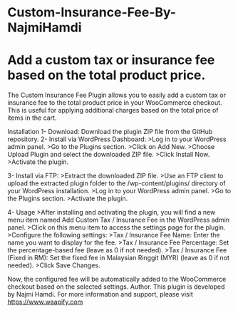 # Custom-Insurance-Fee-By-NajmiHamdi
# Add a custom tax or insurance fee based on the total product price.

The Custom Insurance Fee Plugin allows you to easily add a custom tax or insurance fee to the total product price in your WooCommerce checkout. 
This is useful for applying additional charges based on the total price of items in the cart.

Installation
1-  Download: Download the plugin ZIP file from the GitHub repository.
2-  Install via WordPress Dashboard:
      >Log in to your WordPress admin panel.
      >Go to the Plugins section.
      >Click on Add New.
      >Choose Upload Plugin and select the downloaded ZIP file.
      >Click Install Now.
      >Activate the plugin.
      
3-  Install via FTP:
      >Extract the downloaded ZIP file.
      >Use an FTP client to upload the extracted plugin folder to the /wp-content/plugins/ directory of your WordPress installation.
      >Log in to your WordPress admin panel.
      >Go to the Plugins section.
      >Activate the plugin.

4-  Usage
      >After installing and activating the plugin, you will find a new menu item named Add Custom Tax / Insurance Fee in the WordPress admin panel.
      >Click on this menu item to access the settings page for the plugin.
      >Configure the following settings:
      >Tax / Insurance Fee Name: Enter the name you want to display for the fee.
      >Tax / Insurance Fee Percentage: Set the percentage-based fee (leave as 0 if not needed).
      >Tax / Insurance Fee (Fixed in RM): Set the fixed fee in Malaysian Ringgit (MYR) (leave as 0 if not needed).
      >Click Save Changes.

Now, the configured fee will be automatically added to the WooCommerce checkout based on the selected settings.
Author. This plugin is developed by Najmi Hamdi. For more information and support, please visit https://www.waapify.com



